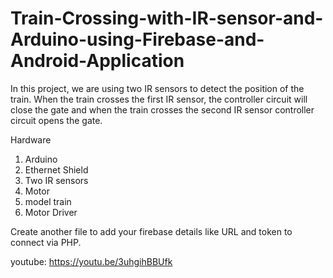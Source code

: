 # Train-Crossing-with-IR-sensor-and-Arduino-using-Firebase-and-Android-Application

In this project, we are using two IR sensors to detect the position of the train. When the train crosses the first IR sensor, the controller circuit will close the gate and when the train crosses the second IR sensor controller circuit opens the gate.

Hardware
1. Arduino
2. Ethernet Shield
3. Two IR sensors
4. Motor 
5. model train
6. Motor Driver

Create another file to add your firebase details like URL and token to connect via PHP.

youtube: https://youtu.be/3uhgihBBUfk 
